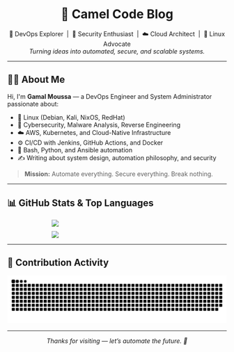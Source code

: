 <h1 align="center">🌟 Camel Code Blog</h1>

<p align="center">
🚀 DevOps Explorer &nbsp;|&nbsp; 🔐 Security Enthusiast &nbsp;|&nbsp; ☁️ Cloud Architect &nbsp;|&nbsp; 🐧 Linux Advocate  
<br>
<em>Turning ideas into automated, secure, and scalable systems.</em>
</p>

---

## 👨‍💻 About Me

Hi, I'm **Gamal Moussa** — a DevOps Engineer and System Administrator passionate about:

- 🐧 Linux (Debian, Kali, NixOS, RedHat)
- 🔐 Cybersecurity, Malware Analysis, Reverse Engineering
- ☁️ AWS, Kubernetes, and Cloud-Native Infrastructure
- ⚙️ CI/CD with Jenkins, GitHub Actions, and Docker
- 🧰 Bash, Python, and Ansible automation
- ✍️ Writing about system design, automation philosophy, and security

> **Mission:** Automate everything. Secure everything. Break nothing.

---

## 📊 GitHub Stats & Top Languages

<div align="center" style="display: flex; justify-content: center; gap: 10px; flex-wrap: wrap;">
  <img src="https://github-readme-stats.vercel.app/api?username=alcamel&show_icons=true&theme=algolia" style="flex: 1; min-width: 300px; max-width: 48%;" />
  <img src="https://github-readme-stats.vercel.app/api/top-langs/?username=alcamel&layout=compact&theme=algolia" style="flex: 1; min-width: 300px; max-width: 48%;" />
</div>

---

## 🐍 Contribution Activity

<p align="center">
  <img src="https://raw.githubusercontent.com/platane/snk/output/github-contribution-grid-snake.svg" alt="GitHub contribution snake animation" />
</p>

---

<p align="center"><i>Thanks for visiting — let’s automate the future. 🐫</i></p>
